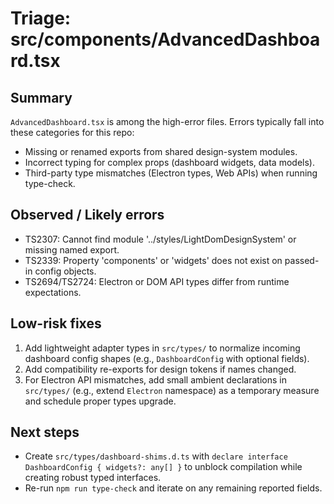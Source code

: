 # Triage: src/components/AdvancedDashboard.tsx

Summary
-------
`AdvancedDashboard.tsx` is among the high-error files. Errors typically fall into these categories for this repo:

- Missing or renamed exports from shared design-system modules.
- Incorrect typing for complex props (dashboard widgets, data models).
- Third-party type mismatches (Electron types, Web APIs) when running type-check.

Observed / Likely errors
------------------------
- TS2307: Cannot find module '../styles/LightDomDesignSystem' or missing named export.
- TS2339: Property 'components' or 'widgets' does not exist on passed-in config objects.
- TS2694/TS2724: Electron or DOM API types differ from runtime expectations.

Low-risk fixes
-------------
1. Add lightweight adapter types in `src/types/` to normalize incoming dashboard config shapes (e.g., `DashboardConfig` with optional fields).
2. Add compatibility re-exports for design tokens if names changed.
3. For Electron API mismatches, add small ambient declarations in `src/types/` (e.g., extend `Electron` namespace) as a temporary measure and schedule proper types upgrade.

Next steps
----------
- Create `src/types/dashboard-shims.d.ts` with `declare interface DashboardConfig { widgets?: any[] }` to unblock compilation while creating robust typed interfaces.
- Re-run `npm run type-check` and iterate on any remaining reported fields.
